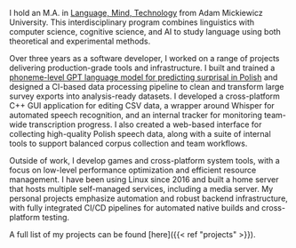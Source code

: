 I hold an M.A. in [Language, Mind, Technology](https://anglistyka.amu.edu.pl/en/for-candidates/full-time-ma-programmes/language-mind-technology) from Adam Mickiewicz University. This interdisciplinary program combines linguistics with computer science, cognitive science, and AI to study language using both theoretical and experimental methods.

Over three years as a software developer, I worked on a range of projects delivering production-grade tools and infrastructure. I built and trained a [phoneme-level GPT language model for predicting surprisal in Polish](https://arxiv.org/abs/2404.10112) and designed a CI-based data processing pipeline to clean and transform large survey exports into analysis-ready datasets. I developed a cross-platform C++ GUI application for editing CSV data, a wrapper around Whisper for automated speech recognition, and an internal tracker for monitoring team-wide transcription progress. I also created a web-based interface for collecting high-quality Polish speech data, along with a suite of internal tools to support balanced corpus collection and team workflows.

Outside of work, I develop games and cross-platform system tools, with a focus on low-level performance optimization and efficient resource management. I have been using Linux since 2016 and built a home server that hosts multiple self-managed services, including a media server. My personal projects emphasize automation and robust backend infrastructure, with fully integrated CI/CD pipelines for automated native builds and cross-platform testing.

A full list of my projects can be found [here]({{< ref "projects" >}}).
